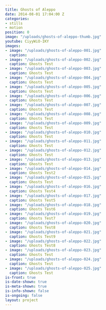 ```yaml
---
title: Ghosts of Aleppo
date: 2014-08-01 17:04:00 Z
categories:
- stills
- motion
position: 0
image: "/uploads/ghosts-of-aleppo-thumb.jpg"
youtube: CiyyWiO-IKY
images:
- image: "/uploads/ghosts-of-aleppo-001.jpg"
  caption: 
- image: "/uploads/ghosts-of-aleppo-002.jpg"
  caption: Ghosts Test
- image: "/uploads/ghosts-of-aleppo-003.jpg"
  caption: Ghosts Test
- image: "/uploads/ghosts-of-aleppo-004.jpg"
  caption: Ghosts Test
- image: "/uploads/ghosts-of-aleppo-005.jpg"
  caption: Ghosts Test
- image: "/uploads/ghosts-of-aleppo-006.jpg"
  caption: Ghosts Test
- image: "/uploads/ghosts-of-aleppo-007.jpg"
  caption: Ghosts Test
- image: "/uploads/ghosts-of-aleppo-008.jpg"
  caption: Ghosts Test
- image: "/uploads/ghosts-of-aleppo-009.jpg"
  caption: Ghosts Test
- image: "/uploads/ghosts-of-aleppo-010.jpg"
  caption: Ghosts Test
- image: "/uploads/ghosts-of-aleppo-011.jpg"
  caption: Ghosts Test
- image: "/uploads/ghosts-of-aleppo-012.jpg"
  caption: Ghosts Test
- image: "/uploads/ghosts-of-aleppo-013.jpg"
  caption: Ghosts Test
- image: "/uploads/ghosts-of-aleppo-014.jpg"
  caption: Ghosts Test2
- image: "/uploads/ghosts-of-aleppo-015.jpg"
  caption: Ghosts Test
- image: "/uploads/ghosts-of-aleppo-016.jpg"
  caption: Ghosts Test4
- image: "/uploads/ghosts-of-aleppo-017.jpg"
  caption: Ghosts Test5
- image: "/uploads/ghosts-of-aleppo-018.jpg"
  caption: Ghosts Test6
- image: "/uploads/ghosts-of-aleppo-019.jpg"
  caption: Ghosts Test7
- image: "/uploads/ghosts-of-aleppo-020.jpg"
  caption: Ghosts Test8
- image: "/uploads/ghosts-of-aleppo-021.jpg"
  caption: Ghosts Test9
- image: "/uploads/ghosts-of-aleppo-022.jpg"
  caption: Ghosts Test8
- image: "/uploads/ghosts-of-aleppo-023.jpg"
  caption: Ghosts Test
- image: "/uploads/ghosts-of-aleppo-024.jpg"
  caption: Ghosts Test
- image: "/uploads/ghosts-of-aleppo-025.jpg"
  caption: Ghosts Test
is-front: true
is-date-shown: true
is-meta-shown: true
is-info-shown: false
is-ongoing: false
layout: project
---
```


